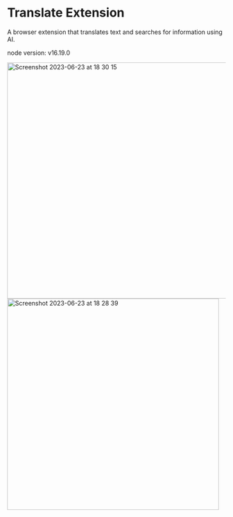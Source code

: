 # Translate Extension

A browser extension that translates text and searches for information using AI.

node version: v16.19.0

<img width="545" alt="Screenshot 2023-06-23 at 18 30 15" src="https://github.com/NikiTays/translate-extension/assets/44669801/bf44bc1f-1aed-4d8a-8fff-aea51d14e71f">

<br>

<img width="488" alt="Screenshot 2023-06-23 at 18 28 39" src="https://github.com/NikiTays/translate-extension/assets/44669801/e0415a81-3f54-471a-bf13-45400be5d7d0">
